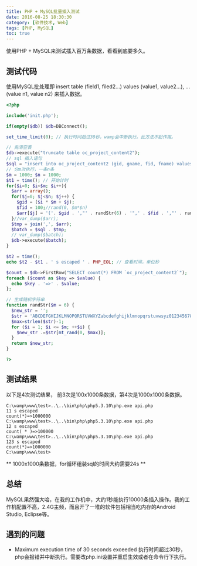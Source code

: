 ```yaml
---
title: PHP + MySQL批量插入测试
date: 2016-08-25 18:30:30
category: [软件技术, Web]
tags: [PHP, MySQL]
toc: true
---
```


使用PHP + MySQL来测试插入百万条数据，看看到底要多久。

<!-- more -->

## 测试代码
使用MySQL批处理即 insert table (field1, filed2...) values (value1, value2...), ... (value n1, value n2) 来插入数据。

```php
<?php

include('init.php');

if(empty($db)) $db=DBConnect();

set_time_limit(0); // 执行时间超过30秒，wamp会中断执行。此方法不起作用。

// 先清空表
$db->execute("truncate table oc_project_content2");
// sql 插入语句
$sql = "insert into oc_project_content2 (gid, gname, fid, fname) values ";
// 分m次执行，一条n条
$m = 1000; $n = 1000;
$t1 = time(); // 开始计时
for($i=0; $i<$m; $i++){
  $arr = array();
  for($j=0; $j<$n; $j++) {
    $gid = ($i * $m + $j);
    $fid = 100;//rand(0, $m*$n)
    $arr[$j] = '('. $gid . ',"' . randStr(6) . '",' . $fid . ',"' . randStr(12) . '")';
  }//var_dump($arr);
  $tmp = join(',', $arr);
  $batch = $sql . $tmp;
  // var_dump($batch);
  $db->execute($batch);
}

$t2 = time();
echo $t2 - $t1 . ' s escaped ' . PHP_EOL; // 查看时间，单位秒

$count = $db->FirstRow("SELECT count(*) FROM `oc_project_content2`");
foreach ($count as $key => $value) {
  echo $key . '=>' . $value;
};

// 生成随机字符串
function randStr($m = 6) {
  $new_str = '';
  $str = 'ABCDEFGHIJKLMNOPQRSTUVWXYZabcdefghijklmnopqrstuvwsyz0123456789';
  $max=strlen($str)-1;
  for ($i = 1; $i <= $m; ++$i) {
    $new_str .=$str[mt_rand(0, $max)];
  }
  return $new_str;
}

?>

```

## 测试结果

以下是4次测试结果， 前3次是100x1000条数据，第4次是1000x1000条数据。
```shell
C:\wamp\www\test>..\..\bin\php\php5.3.10\php.exe api.php
11 s escaped
count(*)=>1000000
C:\wamp\www\test>..\..\bin\php\php5.3.10\php.exe api.php
12 s escaped
count( * )=>100000
C:\wamp\www\test>..\..\bin\php\php5.3.10\php.exe api.php
123 s escaped
count(*)=>1000000
C:\wamp\www\test>
```

** 1000x1000条数据，for循环组装sql的时间大约需要24s **

## 总结
MySQL果然强大哈，在我的工作机中，大约1秒能执行10000条插入操作。我的工作机配置不高，2.4G主频，而且开了一堆的软件包括相当吃内存的Android Studio, Eclipse等。

## 遇到的问题

- Maximum execution time of 30 seconds exceeded
执行时间超过30秒，php会报错并中断执行。需要改php.ini设置并重启生效或者在命令行下执行。


[hexo api]: https://hexo.io/zh-cn/api/
[hexo]: https://hexo.io
[hexo-generator-index2]: http://github.com/Jamling/hexo-generator-index2
[hexo-generator-github]: http://github.com/Jamling/hexo-generator-github
[hexo-generator-i18n]: http://github.com/Jamling/hexo-generator-i18n
